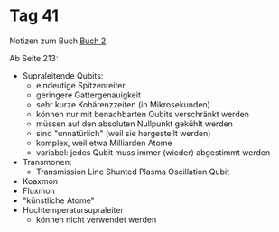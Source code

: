 # Tag 41

Notizen zum Buch [Buch 2](../Buch2.md).

Ab Seite 213:
* Supraleitende Qubits:
  - eindeutige Spitzenreiter
  - geringere Gattergenauigkeit
  - sehr kurze Kohärenzzeiten (in Mikrosekunden)
  - können nur mit benachbarten Qubits verschränkt werden
  - müssen auf den absoluten Nullpunkt gekühlt werden
  - sind "unnatürlich" (weil sie hergestellt werden)
  - komplex, weil etwa Milliarden Atome
  - variabel: jedes Qubit muss immer (wieder) abgestimmt werden
* Transmonen:
  - Transmission Line Shunted Plasma Oscillation Qubit
* Koaxmon
* Fluxmon
* "künstliche Atome"
* Hochtemperatursupraleiter
  - können nicht verwendet werden
